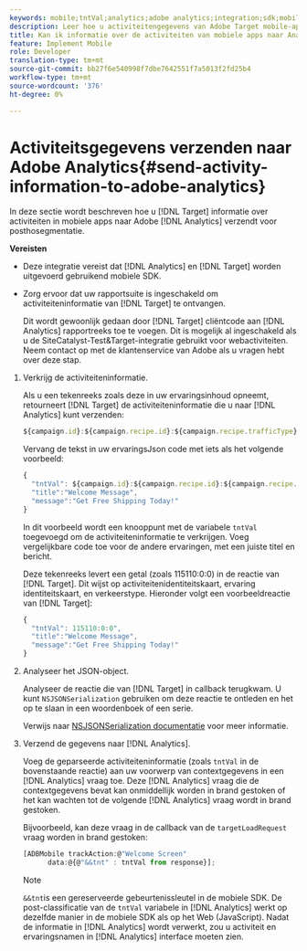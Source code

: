 ```yaml
---
keywords: mobile;tntVal;analytics;adobe analytics;integration;sdk;mobile sdk;
description: Leer hoe u activiteitengegevens van Adobe Target mobile-apps naar Adobe Analytics verzendt voor segmentatie van ad-hocnetwerken.
title: Kan ik informatie over de activiteiten van mobiele apps naar Analytics verzenden?
feature: Implement Mobile
role: Developer
translation-type: tm+mt
source-git-commit: bb27f6e540998f7dbe7642551f7a5013f2fd25b4
workflow-type: tm+mt
source-wordcount: '376'
ht-degree: 0%

---
```



# Activiteitsgegevens verzenden naar Adobe Analytics{#send-activity-information-to-adobe-analytics}

In deze sectie wordt beschreven hoe u [!DNL Target] informatie over activiteiten in mobiele apps naar Adobe [!DNL Analytics] verzendt voor posthosegmentatie.

**Vereisten**

* Deze integratie vereist dat [!DNL Analytics] en [!DNL Target] worden uitgevoerd gebruikend mobiele SDK.
* Zorg ervoor dat uw rapportsuite is ingeschakeld om activiteiteninformatie van [!DNL Target] te ontvangen.

   Dit wordt gewoonlijk gedaan door [!DNL Target] cliëntcode aan [!DNL Analytics] rapportreeks toe te voegen. Dit is mogelijk al ingeschakeld als u de SiteCatalyst-Test&amp;Target-integratie gebruikt voor webactiviteiten. Neem contact op met de klantenservice van Adobe als u vragen hebt over deze stap.

1. Verkrijg de activiteiteninformatie.

   Als u een tekenreeks zoals deze in uw ervaringsinhoud opneemt, retourneert [!DNL Target] de activiteiteninformatie die u naar [!DNL Analytics] kunt verzenden:

   ```javascript
   ${campaign.id}:${campaign.recipe.id}:${campaign.recipe.trafficType}
   ```

   Vervang de tekst in uw ervaringsJson code met iets als het volgende voorbeeld:

   ```javascript
   { 
     "tntVal": ${campaign.id}:${campaign.recipe.id}:${campaign.recipe.trafficType}", 
     "title":"Welcome Message", 
     "message":"Get Free Shipping Today!" 
   }
   ```

   In dit voorbeeld wordt een knooppunt met de variabele `tntVal` toegevoegd om de activiteiteninformatie te verkrijgen. Voeg vergelijkbare code toe voor de andere ervaringen, met een juiste titel en bericht.

   Deze tekenreeks levert een getal (zoals 115110:0:0) in de reactie van [!DNL Target]. Dit wijst op activiteitenidentiteitskaart, ervaring identiteitskaart, en verkeerstype. Hieronder volgt een voorbeeldreactie van [!DNL Target]:

   ```javascript
   { 
     "tntVal": 115110:0:0", 
     "title":"Welcome Message", 
     "message":"Get Free Shipping Today!" 
   }
   ```

1. Analyseer het JSON-object.

   Analyseer de reactie die van [!DNL Target] in callback terugkwam. U kunt `NSJSONSerialization` gebruiken om deze reactie te ontleden en het op te slaan in een woordenboek of een serie.

   Verwijs naar [NSJSONSerialization documentatie](https://developer.apple.com/library/ios/documentation/Foundation/Reference/NSJSONSerialization_Class/#//apple_ref/occ/clm/NSJSONSerialization/JSONObjectWithData:options:error) voor meer informatie.

1. Verzend de gegevens naar [!DNL Analytics].

   Voeg de geparseerde activiteiteninformatie (zoals `tntVal` in de bovenstaande reactie) aan uw voorwerp van contextgegevens in een [!DNL Analytics] vraag toe. Deze [!DNL Analytics] vraag die de contextgegevens bevat kan onmiddellijk worden in brand gestoken of het kan wachten tot de volgende [!DNL Analytics] vraag wordt in brand gestoken.

   Bijvoorbeeld, kan deze vraag in de callback van de `targetLoadRequest` vraag worden in brand gestoken:

   ```javascript
   [ADBMobile trackAction:@"Welcome Screen"  
         data:@{@"&&tnt" : tntVal from response}];
   ```

   >[!NOTE]
   >
   >`&&tnt`is een gereserveerde gebeurtenissleutel in de mobiele SDK. De post-classificatie van de `tntVal` variabele in [!DNL Analytics] werkt op dezelfde manier in de mobiele SDK als op het Web (JavaScript). Nadat de informatie in [!DNL Analytics] wordt verwerkt, zou u activiteit en ervaringsnamen in [!DNL Analytics] interface moeten zien.

